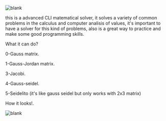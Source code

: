 ![blank](https://i.imgur.com/lmTd3hx.png?1)

this is a advanced CLI matematical solver, it solves a variety of common problems in the calculus and computer
analisis of values, it's important to have a solver for this kind of problems, also is a great way to practice
and make some good programming skills.

What it can do?

0-Gauss matrix.

1-Gauss-Jordan matrix.

3-Jacobi.

4-Gauss-seidel.

5-Seidelito (it's like gauss seidel but only works with 2x3 matrix)



How it looks!.

![blank](https://i.imgur.com/xv854TU.png?1)
